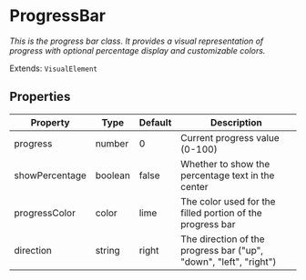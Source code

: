# ProgressBar
_This is the progress bar class. It provides a visual representation of progress_
_with optional percentage display and customizable colors._

Extends: `VisualElement`

## Properties

|Property|Type|Default|Description|
|---|---|---|---|
|progress|number|0|Current progress value (0-100)|
|showPercentage|boolean|false|Whether to show the percentage text in the center|
|progressColor|color|lime|The color used for the filled portion of the progress bar|
|direction|string|right|The direction of the progress bar ("up", "down", "left", "right")|
